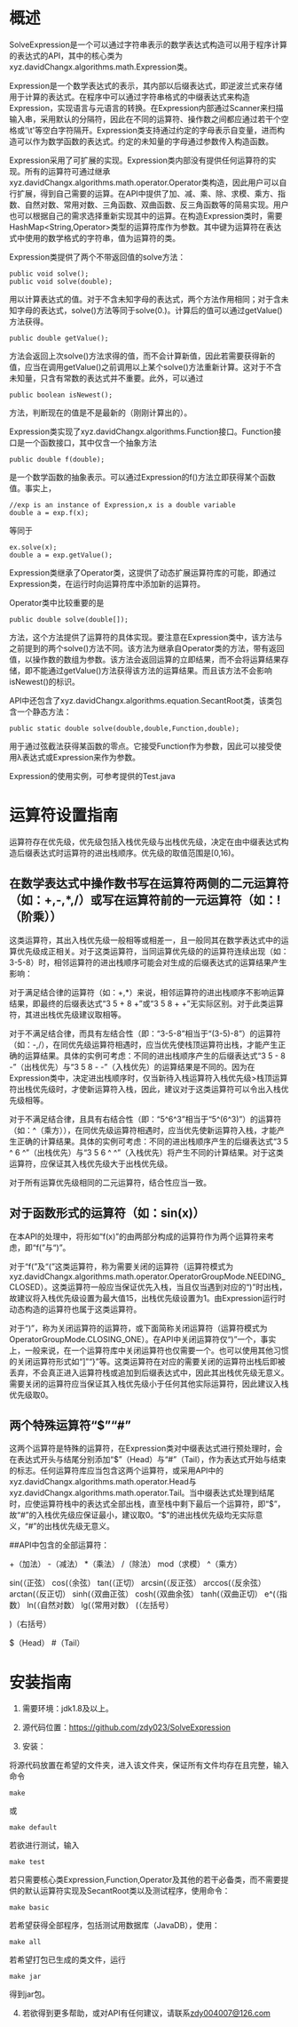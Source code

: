 # 概述

SolveExpression是一个可以通过字符串表示的数学表达式构造可以用于程序计算的表达式的API，其中的核心类为xyz.davidChangx.algorithms.math.Expression类。

Expression是一个数学表达式的表示，其内部以后缀表达式，即逆波兰式来存储用于计算的表达式。在程序中可以通过字符串格式的中缀表达式来构造Expression，实现语言与元语言的转换。在Expression内部通过Scanner来扫描输入串，采用默认的分隔符，因此在不同的运算符、操作数之间都应通过若干个空格或'\t'等空白字符隔开。Expression类支持通过约定的字母表示自变量，进而构造可以作为数学函数的表达式。约定的未知量的字母通过参数传入构造函数。

Expression采用了可扩展的实现。Expression类内部没有提供任何运算符的实现。所有的运算符可通过继承xyz.davidChangx.algorithms.math.operator.Operator类构造，因此用户可以自行扩展，得到自己需要的运算。在API中提供了加、减、乘、除、求模、乘方、指数、自然对数、常用对数、三角函数、双曲函数、反三角函数等的简易实现。用户也可以根据自己的需求选择重新实现其中的运算。在构造Expression类时，需要HashMap&lt;String,Operator&gt;类型的运算符库作为参数。其中键为运算符在表达式中使用的数学格式的字符串，值为运算符的类。

Expression类提供了两个不带返回值的solve方法：
```
public void solve();
public void solve(double);
```
用以计算表达式的值。对于不含未知字母的表达式，两个方法作用相同；对于含未知字母的表达式，solve()方法等同于solve(0.)。计算后的值可以通过getValue()方法获得。
```
public double getValue();
```
方法会返回上次solve()方法求得的值，而不会计算新值，因此若需要获得新的值，应当在调用getValue()之前调用以上某个solve()方法重新计算。这对于不含未知量，只含有常数的表达式并不重要。此外，可以通过
```
public boolean isNewest();
```
方法，判断现在的值是不是最新的（刚刚计算出的）。

Expression类实现了xyz.davidChangx.algorithms.Function接口。Function接口是一个函数接口，其中仅含一个抽象方法
```
public double f(double);
```
是一个数学函数的抽象表示。可以通过Expression的f()方法立即获得某个函数值。事实上，
```
//exp is an instance of Expression,x is a double variable
double a = exp.f(x);
```
等同于
```
ex.solve(x);
double a = exp.getValue();
```

Expression类继承了Operator类，这提供了动态扩展运算符库的可能，即通过Expression类，在运行时向运算符库中添加新的运算符。

Operator类中比较重要的是
```
public double solve(double[]);
```
方法，这个方法提供了运算符的具体实现。要注意在Expression类中，该方法与之前提到的两个solve()方法不同。该方法为继承自Operator类的方法，带有返回值，以操作数的数组为参数。该方法会返回运算的立即结果，而不会将运算结果存储，即不能通过getValue()方法获得该方法的运算结果。而且该方法不会影响isNewest()的标识。

API中还包含了xyz.davidChangx.algorithms.equation.SecantRoot类，该类包含一个静态方法：
```
public static double solve(double,double,Function,double);
```
用于通过弦截法获得某函数的零点。它接受Function作为参数，因此可以接受使用λ表达式或Expression来作为参数。

Expression的使用实例，可参考提供的Test.java


# 运算符设置指南

运算符存在优先级，优先级包括入栈优先级与出栈优先级，决定在由中缀表达式构造后缀表达式时运算符的进出栈顺序。优先级的取值范围是[0,16)。

## 在数学表达式中操作数书写在运算符两侧的二元运算符（如：+,-,*,/）或写在运算符前的一元运算符（如：!（阶乘））

这类运算符，其出入栈优先级一般相等或相差一，且一般同其在数学表达式中的运算优先级成正相关。对于这类运算符，当同运算优先级的的运算符连续出现（如：3-5-8）时，相邻运算符的进出栈顺序可能会对生成的后缀表达式的运算结果产生影响：

对于满足结合律的运算符（如：+,*）来说，相邻运算符的进出栈顺序不影响运算结果，即最终的后缀表达式“3 5 + 8 +”或“3 5 8 + +”无实际区别。对于此类运算符，其进出栈优先级建议取相等。

对于不满足结合律，而具有左结合性（即：“3-5-8”相当于“(3-5)-8”）的运算符（如：-,/），在同优先级运算符相遇时，应当优先使栈顶运算符出栈，才能产生正确的运算结果。具体的实例可考虑：不同的进出栈顺序产生的后缀表达式“3 5 - 8 -”（出栈优先）与“3 5 8 - -”（入栈优先）的运算结果是不同的。因为在Expression类中，决定进出栈顺序时，仅当新待入栈运算符入栈优先级>栈顶运算符出栈优先级时，才使新运算符入栈，因此，建议对于这类运算符可以令出入栈优先级相等。

对于不满足结合律，且具有右结合性（即：“5^6^3”相当于“5^(6^3)”）的运算符（如：^（乘方）），在同优先级运算符相遇时，应当优先使新运算符入栈，才能产生正确的计算结果。具体的实例可考虑：不同的进出栈顺序产生的后缀表达式“3 5 ^ 6 ^”（出栈优先）与“3 5 6 ^ ^”（入栈优先）将产生不同的计算结果。对于这类运算符，应保证其入栈优先级大于出栈优先级。

对于所有运算优先级相同的二元运算符，结合性应当一致。

## 对于函数形式的运算符（如：sin(x)）

在本API的处理中，将形如“f(x)”的由两部分构成的运算符作为两个运算符来考虑，即“f(”与“)”。

对于“f(”及“(”这类运算符，称为需要关闭的运算符（运算符模式为xyz.davidChangx.algorithms.math.operator.OperatorGroupMode.NEEDING_CLOSED）。这类运算符一般应当保证优先入栈，当且仅当遇到对应的“)”时出栈，故建议将入栈优先级设置为最大值15，出栈优先级设置为1。由Expression运行时动态构造的运算符也属于这类运算符。

对于“)”，称为关闭运算符的运算符，或下面简称关闭运算符（运算符模式为OperatorGroupMode.CLOSING_ONE）。在API中关闭运算符仅“)”一个，事实上，一般来说，在一个运算符库中关闭运算符也仅需要一个。也可以使用其他习惯的关闭运算符形式如“]”“}”等。这类运算符在对应的需要关闭的运算符出栈后即被丢弃，不会真正进入运算符栈或追加到后缀表达式中，因此其出栈优先级无意义。需要关闭的运算符应当保证其入栈优先级小于任何其他实际运算符，因此建议入栈优先级取0。

## 两个特殊运算符“$”“#”

这两个运算符是特殊的运算符，在Expression类对中缀表达式进行预处理时，会在表达式开头与结尾分别添加“$”（Head）与“#”（Tail），作为表达式开始与结束的标志。任何运算符库应当包含这两个运算符，或采用API中的xyz.davidChangx.algorithms.math.operator.Head与xyz.davidChangx.algorithms.math.operator.Tail。当中缀表达式处理到结尾时，应使运算符栈中的表达式全部出栈，直至栈中剩下最后一个运算符，即“$”，故“#”的入栈优先级应保证最小，建议取0。“$”的进出栈优先级均无实际意义，“#”的出栈优先级无意义。

##API中包含的全部运算符：

+（加法） -（减法） *（乘法） /（除法） mod（求模） ^（乘方）

sin(（正弦） cos(（余弦） tan(（正切） arcsin(（反正弦） arccos(（反余弦） arctan(（反正切） sinh(（双曲正弦） cosh(（双曲余弦） tanh(（双曲正切） e^(（指数） ln(（自然对数） lg(（常用对数） (（左括号）

)（右括号）

$（Head） #（Tail）


# 安装指南

1. 需要环境：jdk1.8及以上。

2. 源代码位置：<https://github.com/zdy023/SolveExpression>

3. 安装：

将源代码放置在希望的文件夹，进入该文件夹，保证所有文件均存在且完整，输入命令
```
make
```
或
```
make default
```

若欲进行测试，输入
```
make test
```

若只需要核心类Expression,Function,Operator及其他的若干必备类，而不需要提供的默认运算符实现及SecantRoot类以及测试程序，使用命令：
```
make basic
```

若希望获得全部程序，包括测试用数据库（JavaDB），使用：
```
make all
```

若希望打包已生成的类文件，运行
```
make jar
```
得到jar包。

4. 若欲得到更多帮助，或对API有任何建议，请联系[zdy004007@126.com](mailto://zdy004007@126.com)
